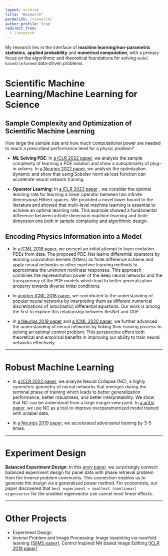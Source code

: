 ```yaml
---
layout: archive
title: "Research"
permalink: /research/
author_profile: true
redirect_from:
  - /research
---
```



My research lies in the interface of **machine learning/non-parametric statistics**, **applied probability** and  **numerical computation**, with a primary focus on the algorithmic and theoretical foundations for solving `model based/informed` data-driven problems. 



# Scientific Machine Learning/Machine Learning for Science

## Sample Complexity and Optimization of Scientific Machine Learning

How large the sample size and how much computational power are needed to reach a prescribed performance level for a physic problem?
 
- **ML Solving PDE**: In [a ICLR 2022 paper](https://arxiv.org/abs/2110.06897), we analysis the sample complexity of learning a PDE solution and show a suboptimality of plug-in solvers. In [a Neurips 2022 paper](https://arxiv.org/abs/2205.07331), we analysis the optimization dynamic and show that using Sobolev norm as loss function can accelerate neural network training.

- **Operator Learning**: In [a ICLR 2023 paper](https://arxiv.org/abs/2209.14430) , we consider the optimal learning rate for learning a linear operator between two infinite dimensional Hilbert spaces. We provided a novel lower bound to the literature and showed that multi-level machine learning is essential to achieve an optimal learning rate. This example showed a fundamental difference between infinite dimension machine learning and finite dimension one both in sample complexity and algorithmic design.

## Encoding Physics Information into a Model

- In [a ICML 2018 paper](https://arxiv.org/abs/1710.09668), we present an initial attempt to learn evolution PDEs from data. The proposed PDE-Net learns differential operators by learning convolution kernels (filters) as finite difference scheme and apply neural networks or other machine learning methods to approximate the unknown nonlinear responses. This approach combines the representation power of the deep neural networks and the transparency of the PDE models which lead to better generalization property towards diverse initial conditions.

- In [another ICML 2018 paper](https://arxiv.org/abs/1710.10121), we contributed to the understanding of popular neural networks by interpreting them as different numerical discretizations of (stochastic) differential equations. Our work is among the first to explore this relationship between ResNet and ODE.

- In [a Neurips 2019 paper](https://arxiv.org/abs/1905.00877) and [a ICML 2020 paper](https://arxiv.org/abs/2003.05508), we further advanced the understanding of neural networks by linking their training process to solving an optimal control problem. This perspective offers both theoretical and empirical benefits in improving our ability to train neural networks effectively. 

---

# Robust Machine Learning

- In [a ICLR 2022 paper](https://arxiv.org/abs/2110.02796), we analyze Neural Collapse (NC), a highly symmetric geometry of neural networks that emerges during the terminal phase of training which leads to better generalization performance, better robustness, and better interpretability. We show that NC can be understood from a large margin view point. In [a arXiv paper](https://arxiv.org/abs/2209.08745), we use NC as a tool to improve overparametrized model trained with unlabel data. 

- In [a Neurips 2019 paper](https://arxiv.org/abs/1905.00877), we accelerated adversarial training by 3-5 times.


---

# Experiment Design

**Balanced Experiment Design**: In this [arxiv paper](https://arxiv.org/abs/2211.15241), we surprisingly connect balanced experiment design for panel data with phase retrieval problem from the inverse problem community. This connection enables us to generate the design via a generalized power method. For economists, our paper discovered that `best experiment = smallest (nonlinear) eigenvector` for the smallest eigenvector can cancel most linear effects. 

---

# Other Projects

- Experiment Design
- Inverse Problem and Image Processing: Image inpainting via manifold learning [[SIIMS paper]](https://arxiv.org/abs/1901.09548), Control Inspired NN based Image Editting [[ICLR 2019 paper]](https://arxiv.org/abs/1805.07709)
